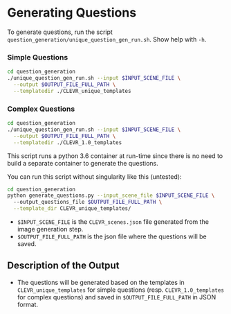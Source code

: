 
# Generating Questions

To generate questions, run the script `question_generation/unique_question_gen_run.sh`. Show help with `-h`.

### Simple Questions

```bash
cd question_generation
./unique_question_gen_run.sh --input $INPUT_SCENE_FILE \
  --output $OUTPUT_FILE_FULL_PATH \
  --templatedir ./CLEVR_unique_templates
```

### Complex Questions

```bash
cd question_generation
./unique_question_gen_run.sh --input $INPUT_SCENE_FILE \
  --output $OUTPUT_FILE_FULL_PATH \
  --templatedir ./CLEVR_1.0_templates
```

This script runs a python 3.6 container at run-time since there is no need to build a separate container to generate the questions. 

You can run this script without singularity like this (untested): 


```bash
cd question_generation
python generate_questions.py --input_scene_file $INPUT_SCENE_FILE \ 
  --output_questions_file $OUTPUT_FILE_FULL_PATH \
  --template_dir CLEVR_unique_templates/
```

* `$INPUT_SCENE_FILE` is the `CLEVR_scenes.json` file generated from the image generation step.
* `$OUTPUT_FILE_FULL_PATH` is the json file where the questions will be saved.
## Description of the Output

* The questions will be generated based on the templates in `CLEVR_unique_templates` for simple questions (resp. `CLEVR_1.0_templates` for complex questions) and saved in `$OUTPUT_FILE_FULL_PATH` in JSON format.


